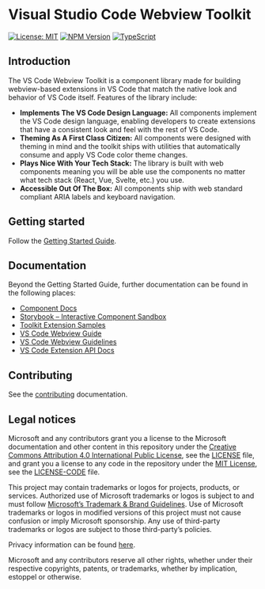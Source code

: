 # Visual Studio Code Webview Toolkit

[![License: MIT](https://img.shields.io/badge/License-MIT-brightgreen)](https://opensource.org/licenses/MIT)
[![NPM Version](https://img.shields.io/badge/npm-v0.5.0-blue)](https://github.com/microsoft/vscode-webview-toolkit)
[![TypeScript](https://img.shields.io/badge/%3C%2F%3E-TypeScript-blue)](https://www.typescriptlang.org/)

## Introduction

The VS Code Webview Toolkit is a component library made for building webview-based extensions in VS Code that match the native look and behavior of VS Code itself. Features of the library include:

-   **Implements The VS Code Design Language:** All components implement the VS Code design language, enabling developers to create extensions that have a consistent look and feel with the rest of VS Code.
-   **Theming As A First Class Citizen:** All components were designed with theming in mind and the toolkit ships with utilities that automatically consume and apply VS Code color theme changes.
-   **Plays Nice With Your Tech Stack:** The library is built with web components meaning you will be able use the components no matter what tech stack (React, Vue, Svelte, etc.) you use.
-   **Accessible Out Of The Box:** All components ship with web standard compliant ARIA labels and keyboard navigation.

## Getting started

Follow the [Getting Started Guide](./docs/getting-started.md).

## Documentation

Beyond the Getting Started Guide, further documentation can be found in the following places:

-   [Component Docs](./docs/components.md)
-   [Storybook – Interactive Component Sandbox](https://microsoft.github.io/vscode-webview-toolkit/)
-   [Toolkit Extension Samples](https://github.com/microsoft/vscode-webview-toolkit-samples)
-   [VS Code Webview Guide](https://code.visualstudio.com/api/extension-guides/webview)
-   [VS Code Webview Guidelines](https://code.visualstudio.com/api/references/extension-guidelines#webviews)
-   [VS Code Extension API Docs](https://code.visualstudio.com/api)

## Contributing

See the [contributing](./CONTRIBUTING.md) documentation.

## Legal notices

Microsoft and any contributors grant you a license to the Microsoft documentation and other content in this repository under the [Creative Commons Attribution 4.0 International Public License](https://creativecommons.org/licenses/by/4.0/legalcode), see the [LICENSE](LICENSE) file, and grant you a license to any code in the repository under the [MIT License](https://opensource.org/licenses/MIT), see the [LICENSE-CODE](LICENSE-CODE) file.

This project may contain trademarks or logos for projects, products, or services. Authorized use of Microsoft trademarks or logos is subject to and must follow [Microsoft’s Trademark & Brand Guidelines](https://www.microsoft.com/en-us/legal/intellectualproperty/trademarks). Use of Microsoft trademarks or logos in modified versions of this project must not cause confusion or imply Microsoft sponsorship. Any use of third-party trademarks or logos are subject to those third-party’s policies.

Privacy information can be found [here](https://privacy.microsoft.com/en-us/).

Microsoft and any contributors reserve all other rights, whether under their respective copyrights, patents, or trademarks, whether by implication, estoppel or otherwise.
